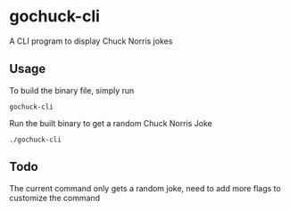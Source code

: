 # gochuck-cli
A CLI program to display Chuck Norris jokes

## Usage
To build the binary file, simply run
```
gochuck-cli
```
Run the built binary to get a random Chuck Norris Joke
```
./gochuck-cli
```

## Todo
The current command only gets a random joke, need to add more flags to customize the command
